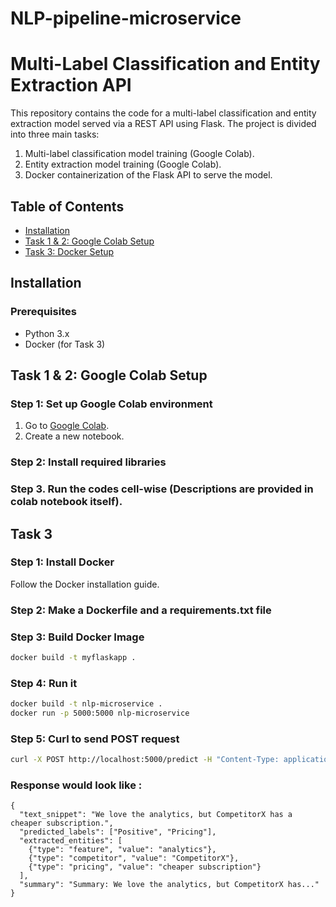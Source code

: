 # NLP-pipeline-microservice
# Multi-Label Classification and Entity Extraction API

This repository contains the code for a multi-label classification and entity extraction model served via a REST API using Flask. The project is divided into three main tasks:
1. Multi-label classification model training (Google Colab).
2. Entity extraction model training (Google Colab).
3. Docker containerization of the Flask API to serve the model.

## Table of Contents
- [Installation](#installation)
- [Task 1 & 2: Google Colab Setup](#task-1--2-google-colab-setup)
- [Task 3: Docker Setup](#task-3-docker-setup)


## Installation

### Prerequisites
- Python 3.x
- Docker (for Task 3)

## Task 1 & 2: Google Colab Setup

### Step 1: Set up Google Colab environment
1. Go to [Google Colab](https://colab.research.google.com/).
2. Create a new notebook.

### Step 2: Install required libraries
### Step 3. Run the codes cell-wise (Descriptions are provided in colab notebook itself).

## Task 3
### Step 1: Install Docker
Follow the Docker installation guide.
### Step 2: Make a Dockerfile and a requirements.txt file
### Step 3: Build Docker Image
```bash
docker build -t myflaskapp .
```
### Step 4: Run it
```bash
docker build -t nlp-microservice .
docker run -p 5000:5000 nlp-microservice
```
### Step 5: Curl to send POST request 
```bash
curl -X POST http://localhost:5000/predict -H "Content-Type: application/json" -d '{"text_snippet": "We love the analytics, but CompetitorX has a cheaper subscription."}'
```
### Response would look like :
```
{
  "text_snippet": "We love the analytics, but CompetitorX has a cheaper subscription.",
  "predicted_labels": ["Positive", "Pricing"],
  "extracted_entities": [
    {"type": "feature", "value": "analytics"},
    {"type": "competitor", "value": "CompetitorX"},
    {"type": "pricing", "value": "cheaper subscription"}
  ],
  "summary": "Summary: We love the analytics, but CompetitorX has..."
}
```
